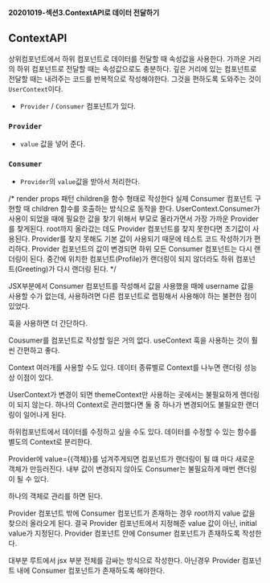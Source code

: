**20201019-섹션3.ContextAPI로 데이터 전달하기**

## ContextAPI
상위컴포넌트에서 하위 컴포넌트로 데이터를 전달할 때 속성값을 사용한다. 가까운 거리의 하위 컴포넌트로 전달할 때는 속성값으로도 충분하다. 깊은 거리에 있는 컴포넌트로 전달할 때는 내려주는 코드를 반복적으로 작성해야한다. 그것을 편하도록 도와주는 것이 `UserContext`이다.

- `Provider` / `Consumer` 컴포넌트가 있다.

### `Provider`
- `value` 값을 넣어 준다.

### `Consumer`
- `Provider`의 `value`값을 받아서 처리한다.

/*
render props 패턴
children을 함수 형태로 작성한다
실제 Consumer 컴포넌트 구현할 때 children 함수를 호출하는 방식으로 동작을 한다.
UserContext.Consumer가 사용이 되었을 때에 필요한 값을 찾기 위해서
부모로 올라가면서 가장 가까운 Provider를 찾게된다.
root까지 올라갔는 데도 Provider 컴포넌트를 찾지 못한다면 초기값이 사용된다.
Provider를 찾지 못해도 기본 값이 사용되기 때문에 테스트 코드 작성하기가 편리하다.
Provider 컴포넌트의 값이 변경되면 하위 모든 Consumer 컴포넌트는 다시 랜더링이 된다.
중간에 위치한 컴포넌트(Profile)가 랜더링이 되지 않더라도 하위 컴포넌트(Greeting)가 다시 랜더링 된다.
*/

JSX부분에서 Consumer 컴포넌트를 작성해서 값을 사용했을 때에 username 값을 사용할 수가 없는데,
사용하려면 다른 컴포넌트로 랩핑해서 사용해야 하는 불편한 점이 있었다.

훅을 사용하면 더 간단하다.


Cousumer를 컴포넌트로 작성할 일은 거의 없다.
useContext 훅을 사용하는 것이 훨씬 간편하고 좋다.

Context 여러개를 사용할 수도 있다.
데이터 종류별로 Context를 나누면 랜더링 성능상 이점이 있다.

UserContext가 변경이 되면 themeContext만 사용하는 곳에서는 불필요하게 렌더링이 되지 않는다.
하나의 Context로 관리했다면 둘 중 하나가 변경되어도 불필요한 랜더링이 일어나게 된다.


하위컴포넌트에서 데이터를 수정하고 싶을 수도 있다.
데이터를 수정할 수 있는 함수를 별도의 Context로 분리한다. 

Provider에 value={{객체}}를 넘겨주게되면
컴포넌트가 랜더링이 될 떄 마다 새로운 객체가 만등러진다.
내부 값이 변경되지 않아도 Consumer는 불필요하게 매번 랜더링이 될 수 있다.

하나의 객체로 관리를 하면 된다.

Provider 컴포넌트 밖에 Consumer 컴포넌트가 존재하는 경우 root까지 value 값을 찾으러 올라오게 된다.
결국 Provider 컴포넌트에서 지정해준 value 값이 아닌, initial value가 지정된다.
Provider 컴포넌트 안에 Consumer 컴포넌트가 존재하도록 작성한다.

대부분 루트에서 jsx 부분 전체를 감싸는 방식으로 작성한다.
아닌경우 Provider 컴포넌트 내에 Consumer 컴포넌트가 존재하도록 해야한다.
